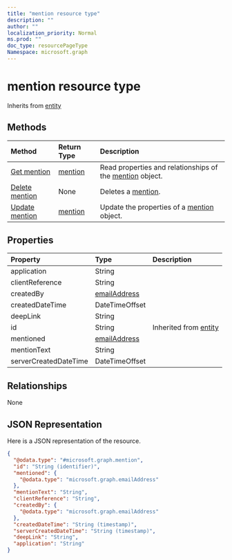 ```yaml
---
title: "mention resource type"
description: ""
author: ""
localization_priority: Normal
ms.prod: ""
doc_type: resourcePageType
Namespace: microsoft.graph
---
```



# mention resource type




Inherits from [entity](../resources/entity.md)

## Methods
|Method|Return Type|Description|
|:---|:---|:---|
|[Get mention](../api/mention-get.md)|[mention](../resources/mention.md)|Read properties and relationships of the [mention](../resources/mention.md) object.|
|[Delete mention](../api/mention-delete.md)|None|Deletes a [mention](../resources/mention.md).|
|[Update mention](../api/mention-update.md)|[mention](../resources/mention.md)|Update the properties of a [mention](../resources/mention.md) object.|

## Properties
|Property|Type|Description|
|:---|:---|:---|
|application|String||
|clientReference|String||
|createdBy|[emailAddress](../resources/emailAddress.md)||
|createdDateTime|DateTimeOffset||
|deepLink|String||
|id|String| Inherited from [entity](../resources/entity.md)|
|mentioned|[emailAddress](../resources/emailAddress.md)||
|mentionText|String||
|serverCreatedDateTime|DateTimeOffset||

## Relationships
None

## JSON Representation
Here is a JSON representation of the resource.
<!-- {
  "blockType": "resource",
  "keyProperty": "id",
  "@odata.type": "microsoft.graph.mention",
  "baseType": "microsoft.graph.entity",
  "openType": false
}
-->
``` json
{
  "@odata.type": "#microsoft.graph.mention",
  "id": "String (identifier)",
  "mentioned": {
    "@odata.type": "microsoft.graph.emailAddress"
  },
  "mentionText": "String",
  "clientReference": "String",
  "createdBy": {
    "@odata.type": "microsoft.graph.emailAddress"
  },
  "createdDateTime": "String (timestamp)",
  "serverCreatedDateTime": "String (timestamp)",
  "deepLink": "String",
  "application": "String"
}
```

